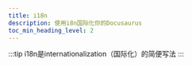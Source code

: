 ```yaml
---
title: i18n
description: 使用i8n国际化你的Docusaurus
toc_min_heading_level: 2
---
```


:::tip
i18n是internationalization（国际化）的简便写法
:::
